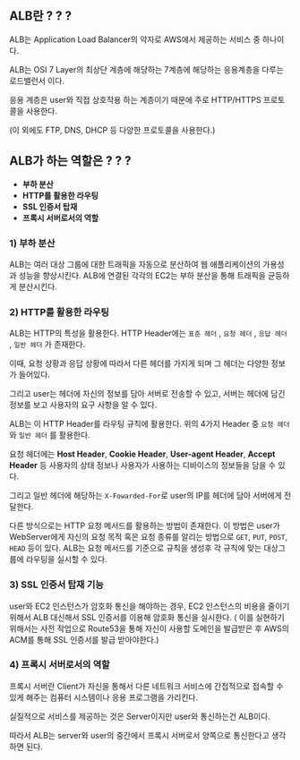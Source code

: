 ## **ALB란 ? ? ?**

ALB는 Application Load Balancer의 약자로 AWS에서 제공하는 서비스 중 하나이다.

ALB는 OSI 7 Layer의 최상단 계층에 해당하는 7계층에 해당하는 응용계층을 다루는 로드밸런서 이다.

응용 계층은 user와 직접 상호작용 하는 계층이기 때문에 주로 HTTP/HTTPS 프로토콜을 사용한다.

(이 외에도 FTP, DNS, DHCP 등 다양한 프로토콜을 사용한다.)

## **ALB가 하는 역할은 ? ? ?**

- **부하 분산**
- **HTTP를 활용한 라우팅**
- **SSL 인증서 탑재**
- **프록시 서버로서의 역할**

### 1) 부하 분산

 ALB는 여러 대상 그룹에 대한 트래픽을 자동으로 분산하여 웹 애플리케이션의 가용성과 성능을 향상시킨다.
 ALB에 연결된 각각의 EC2는 부하 분산을 통해 트래픽을 균등하게 분산시킨다.

### 2) HTTP를 활용한 라우팅

 ALB는 HTTP의 특성을 활용한다. HTTP Header에는 `표준 헤더` , `요청 헤더` , `응답 헤더` , `일반 헤더` 가 
 존재한다.

 이때, 요청 상황과 응답 상황에 따라서 다른 헤더를 가지게 되며 그 헤더는 다양한 정보가 들어있다.

 그리고 user는 헤더에 자신의 정보를 담아 서버로 전송할 수 있고, 서버는 헤더에 담긴 정보를 보고 사용자의
 요구 사항을 알 수 있다.

 ALB는 이 HTTP Header를 라우팅 규칙에 활용한다. 위의 4가지 Header 중 `요청 헤더` 와 `일반 헤더` 를
 활용한다.

 요청 헤더에는 **Host Header**, **Cookie Header**, **User-agent Header**, **Accept Header** 등
 사용자의 상태 정보나 사용자가 사용하는 디바이스의 정보들을 담을 수 있다.

 그리고 일반 헤더에 해당하는 `X-Fowarded-For`로 user의 IP를 헤더에 담아 서버에게 전달한다.

 다른 방식으로는 HTTP 요청 메서드를 활용하는 방법이 존재한다. 이 방법은 user가 WebServer에게 자신의
 요청 목적 혹은 요청 종류를 알리는 방법으로 `GET`, `PUT`, `POST`, `HEAD` 등이 있다.
 ALB는 요청 메서드를 기준으로 규칙을 생성후 각 규칙에 맞는 대상그룹에 라우팅을 실시할 수 있다.

### 3) SSL 인증서 탑재 기능

 user와 EC2 인스턴스가 암호화 통신을 해야하는 경우, EC2 인스턴스의 비용을 줄이기 위해서 ALB 대신해서
 SSL 인증서를 이용해 암호화 통신을 실시한다.
 ( 이를 실현하기 위해서는 사전 작업으로 Route53을 통해 자신이 사용할 도메인을 발급받은 후 AWS의 ACM를
    통해 SSL 인증서를 발급 받아야한다.)

### 4) 프록시 서버로서의 역할

 프록시 서버란 Client가 자신을 통해서 다른 네트워크 서비스에 간접적으로 접속할 수 있게 해주는
 컴퓨터 시스템이나 응용 프로그램을 가리킨다.

실질적으로 서비스를 제공하는 것은 Server이지만 user와 통신하는건 ALB이다.

따라서 ALB는 server와 user의 중간에서 프록시 서버로서 양쪽으로 통신한다고 생각하면 된다.